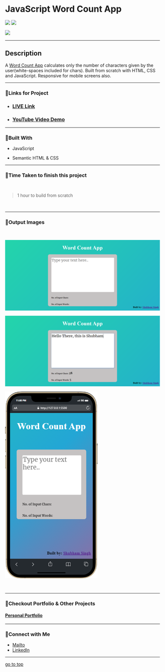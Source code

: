 # JavaScript Word Count App

![](https://img.shields.io/badge/Word-Count%20App-brightgreen)
![](https://img.shields.io/badge/JavaScript-CSS-yellow)

![](https://img.shields.io/badge/Shubham-Singh-blue)

<hr>

## Description

A [Word Count App](https://word-fsjs.netlify.app/) calculates only the number of characters given by the user(white-spaces included for chars). Built from scratch with HTML, CSS and JavaScript. Responsive for mobile screens also.

<hr>


### 📌Links for Project
- ### [LIVE Link](https://word-fsjs.netlify.app/)

- ### [YouTube Video Demo](https://youtu.be/d4Ux41GkX7s)

<hr>

### 📌Built With

- JavaScript

- Semantic HTML & CSS

<hr>

### 📌Time Taken to finish this project

<br>

> 1 hour to build from scratch

<br>

<hr>

### 📌Output Images

<br>

![opimage](./assets/Word-Count-App.png)

![opimage1](./assets/Word-Count-App%20(1).png)

![opimage2](./assets/mobile%20(6).png)

<br>

<hr>

### 📌Checkout Portfolio & Other Projects

#### [Personal Portfolio](https://shubhambhoj.in/)


***
### 📌Connect with Me
* [Mailto](mailto:shubhambhoj3@gmail.com)
* [LinkedIn](https://www.linkedin.com/in/shubham-singh-b122b7171/)

***
[go to top](#javascript-word-count-app)
